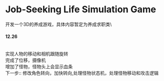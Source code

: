 # Job-Seeking Life Simulation Game
开发一个3D的养成游戏，具体内容暂定为养成求职类\
#### 12.26 
\
实现人物的移动和相机跟随旋转\
完成了位移，摄像机\
增加了怪物，怪物头上会显示血条\
下一步:: 修改角色转向，加快转向,处理怪物状态机，处理怪物移动和攻击逻辑
